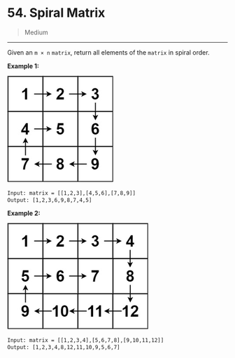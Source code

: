 # 54. Spiral Matrix

> Medium

------

Given an `m × n` `matrix`, return all elements of the `matrix` in spiral order.

**Example 1:**

![mat-1](images/mat-1.jpg)

```
Input: matrix = [[1,2,3],[4,5,6],[7,8,9]]
Output: [1,2,3,6,9,8,7,4,5]
```

**Example 2:**

![mat-2](images/mat-2.jpg)

```
Input: matrix = [[1,2,3,4],[5,6,7,8],[9,10,11,12]]
Output: [1,2,3,4,8,12,11,10,9,5,6,7]
```